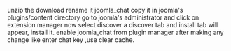 unzip the download rename it joomla_chat 
copy it in joomla's plugins/content directory 
go to joomla's administrator and click on extension manager 
now select discover a discover tab and install tab will appear, install it. 
enable joomla_chat from plugin manager after making any change like enter chat key ,use clear cache.
